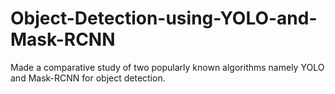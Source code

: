 # Object-Detection-using-YOLO-and-Mask-RCNN
Made a comparative study of two popularly known algorithms namely YOLO and Mask-RCNN for object detection.
